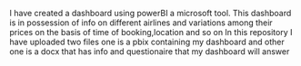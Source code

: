 I have created a dashboard using powerBI a microsoft tool.
This dashboard is in possession of info on different airlines and variations among their prices on the basis of time of booking,location and so on
In this repository I have uploaded two files one is a pbix containing my dashboard and other one is a docx that has info and questionaire that my dashboard will answer

